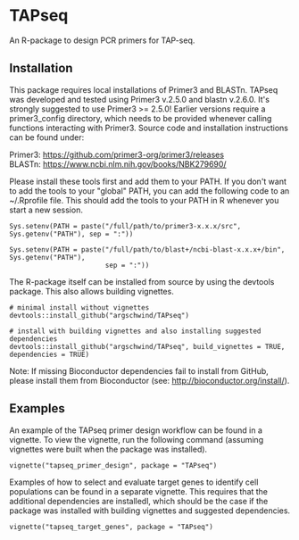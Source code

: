 # TAPseq
An R-package to design PCR primers for TAP-seq.

## Installation

This package requires local installations of Primer3 and BLASTn. TAPseq was developed and tested
using Primer3 v.2.5.0 and blastn v.2.6.0. It's strongly suggested to use Primer3 >= 2.5.0! Earlier
versions require a primer3_config directory, which needs to be provided whenever calling functions
interacting with Primer3. Source code and installation instructions can be found under:

Primer3: <https://github.com/primer3-org/primer3/releases>  
BLASTn: <https://www.ncbi.nlm.nih.gov/books/NBK279690/>

Please install these tools first and add them to your PATH. If you don't want to add the tools to
your "global" PATH, you can add the following code to an ~/.Rprofile file. This should add the tools
to your PATH in R whenever you start a new session.
```
Sys.setenv(PATH = paste("/full/path/to/primer3-x.x.x/src", Sys.getenv("PATH"), sep = ":"))

Sys.setenv(PATH = paste("/full/path/to/blast+/ncbi-blast-x.x.x+/bin", Sys.getenv("PATH"), 
                        sep = ":"))
```

The R-package itself can be installed from source by using the devtools package. This also allows
building vignettes.
```
# minimal install without vignettes
devtools::install_github("argschwind/TAPseq")

# install with building vignettes and also installing suggested dependencies
devtools::install_github("argschwind/TAPseq", build_vignettes = TRUE, dependencies = TRUE)
```

Note: If missing Bioconductor dependencies fail to install from GitHub, please install them from
Bioconductor (see: <http://bioconductor.org/install/>).

## Examples
An example of the TAPseq primer design workflow can be found in a vignette. To view the vignette,
run the following command (assuming vignettes were built when the package was installed).
```
vignette("tapseq_primer_design", package = "TAPseq")
```

Examples of how to select and evaluate target genes to identify cell populations can be found in
a separate vignette. This requires that the additional dependencies are installedl, which should be
the case if the package was installed with building vignettes and suggested dependencies.
```
vignette("tapseq_target_genes", package = "TAPseq")
```
